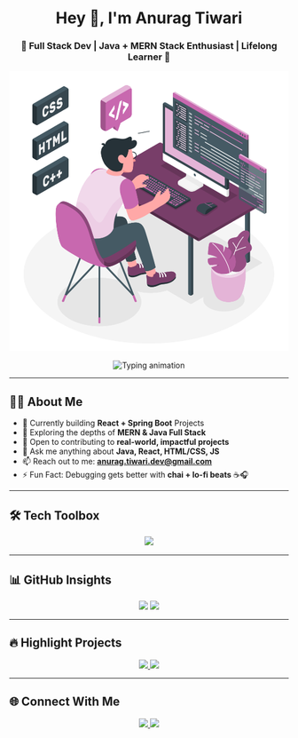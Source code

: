 
<style>
  svg#freepik_stories-programming:not(.animated) .animable {
    opacity: 0;
  }

  svg#freepik_stories-programming.animated #freepik--Floor--inject-2 {
    animation: 1s 1 forwards cubic-bezier(.36,-0.01,.5,1.38) slideUp;
    animation-delay: 0s;
  }

  svg#freepik_stories-programming.animated #freepik--Shadows--inject-2 {
    animation: 1s 1 forwards cubic-bezier(.36,-0.01,.5,1.38) slideRight;
    animation-delay: 5s;
    opacity: 0;
  }

  svg#freepik_stories-programming.animated #freepik--Desk--inject-2 {
    animation: 1s 1 forwards cubic-bezier(.36,-0.01,.5,1.38) slideRight;
    animation-delay: 0s;
  }

  svg#freepik_stories-programming.animated #freepik--Plant--inject-2 {
    animation: 1s 1 forwards cubic-bezier(.36,-0.01,.5,1.38) slideUp;
    animation-delay: 0s;
  }

  svg#freepik_stories-programming.animated #freepik--Character--inject-2 {
    animation: 1s 1 forwards cubic-bezier(.36,-0.01,.5,1.38) slideLeft;
    animation-delay: 0s;
  }

  svg#freepik_stories-programming.animated #freepik--speech-bubble--inject-2 {
    animation: 4.3s 1 forwards cubic-bezier(.36,-0.01,.5,1.38) slideDown;
    animation-delay: 0s;
  }

  svg#freepik_stories-programming.animated #freepik--text-boxes--inject-2 {
    animation: 4.4s 1 forwards cubic-bezier(.36,-0.01,.5,1.38) slideLeft;
    animation-delay: 0s;
  }

  /* Keyframes for animations */
  @keyframes slideUp {
    0% {
      opacity: 0;
      transform: translateY(30px);
    }
    100% {
      opacity: 1;
      transform: inherit;
    }
  }

  @keyframes slideRight {
    0% {
      opacity: 0;
      transform: translateX(30px);
    }
    100% {
      opacity: 1;
      transform: translateX(0);
    }
  }

  @keyframes slideLeft {
    0% {
      opacity: 0;
      transform: translateX(-30px);
    }
    100% {
      opacity: 1;
      transform: translateX(0);
    }
  }

  @keyframes slideDown {
    0% {
      opacity: 0;
      transform: translateY(-30px);
    }
    100% {
      opacity: 1;
      transform: translateY(0);
    }
  }
</style>

<h1 align="center">Hey 👋, I'm Anurag Tiwari</h1>
<h3 align="center">🚀 Full Stack Dev | Java + MERN Stack Enthusiast | Lifelong Learner 🚀</h3>
<img id="freepik_stories-programming"  src="https://raw.githubusercontent.com/anuragtiwari3100/anuragtiwari3100/700679b91a8174385a886c83b4f6ecc588da32e9/programming-not-css.svg"alt="Animated Dev SVG" width="600px" />

<p align="center">
  <img src="https://readme-typing-svg.demolab.com?font=Fira+Code&duration=3000&pause=1000&color=58A6FF&center=true&vCenter=true&width=435&lines=Crafting+clean+code+%F0%9F%92%BB;Building+React+%2B+SpringBoot+Apps+%F0%9F%9A%80;Open+Source+Contributor+%E2%9C%A8;Leveling+Up+Everyday+%F0%9F%94%8A" alt="Typing animation" />
</p>

---

## 🧑‍💻 About Me

- 🔭 Currently building **React + Spring Boot** Projects  
- 🌱 Exploring the depths of **MERN & Java Full Stack**  
- 🤝 Open to contributing to **real-world, impactful projects**  
- 💬 Ask me anything about **Java, React, HTML/CSS, JS**  
- 📫 Reach out to me: **anurag.tiwari.dev@gmail.com**  
- ⚡ Fun Fact: Debugging gets better with **chai + lo-fi beats** ☕🎧  

---

## 🛠️ Tech Toolbox

<p align="center">
  <img src="https://skillicons.dev/icons?i=html,css,js,react,nodejs,express,mongodb,java,spring,git,github,vscode,postman" />
</p>

---

## 📊 GitHub Insights

<p align="center">
  <img src="https://github-readme-stats.vercel.app/api?username=anuragtiwari3100&show_icons=true&theme=radical&hide_border=false&rank_icon=github" width="48%" />
  <img src="https://github-readme-streak-stats.herokuapp.com/?user=anuragtiwari3100&theme=radical&hide_border=false" width="48%" />
</p>

---

## 🔥 Highlight Projects

<p align="center">
  <a href="https://github.com/anuragtiwari3100/Shopping-Cart-websites">
    <img src="https://github-readme-stats.vercel.app/api/pin/?username=anuragtiwari3100&repo=Shopping-Cart-websites&theme=radical" />
  </a>
  <a href="https://github.com/anuragtiwari3100/LeetCodeProblems">
    <img src="https://github-readme-stats.vercel.app/api/pin/?username=anuragtiwari3100&repo=LeetCodeProblems&theme=radical" />
  </a>
</p>

---

## 🌐 Connect With Me

<p align="center">
  <a href="https://www.linkedin.com/in/anuragtiwari3100/" target="_blank">
    <img src="https://img.shields.io/badge/LinkedIn-%230077B5.svg?style=for-the-badge&logo=linkedin&logoColor=white" />
  </a>
  <a href="mailto:anurag.tiwari.dev@gmail.com">
    <img src="https://img.shields.io/badge/Gmail-D14836?style=for-the-badge&logo=gmail&logoColor=white" />
  </a>
</p>

